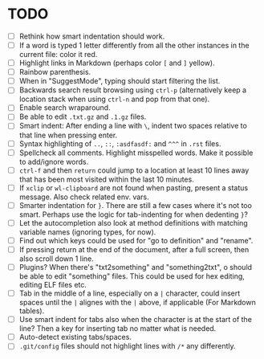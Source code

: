 # TODO

- [ ] Rethink how smart indentation should work.
- [ ] If a word is typed 1 letter differently from all the other instances in the current file: color it red.
- [ ] Highlight links in Markdown (perhaps color `[` and `]` yellow).
- [ ] Rainbow parenthesis.
- [ ] When in "SuggestMode", typing should start filtering the list.
- [ ] Backwards search result browsing using `ctrl-p` (alternatively keep a location stack when using `ctrl-n` and pop from that one).
- [ ] Enable search wraparound.
- [ ] Be able to edit `.txt.gz` and `.1.gz` files.
- [ ] Smart indent: After ending a line with `\`, indent two spaces relative to that line when pressing enter.
- [ ] Syntax highlighting of `..`, `::`, `:asdfasdf:` and `^^^` in `.rst` files.
- [ ] Spellcheck all comments. Highlight misspelled words. Make it possible to add/ignore words.
- [ ] `ctrl-f` and then `return` could jump to a location at least 10 lines away that has been most visited within the last 10 minutes.
- [ ] If `xclip` or `wl-clipboard` are not found when pasting, present a status message. Also check related env. vars.
- [ ] Smarter indentation for `}`. There are still a few cases where it's not too smart. Perhaps use the logic for tab-indenting for when dedenting `}`?
- [ ] Let the autocompletion also look at method definitions with matching variable names (ignoring types, for now).
- [ ] Find out which keys could be used for "go to definition" and "rename".
- [ ] If pressing return at the end of the document, after a full screen, then also scroll down 1 line.
- [ ] Plugins? When there's "txt2something" and "something2txt", o should be able to edit "something" files. This could be used for hex editing, editing ELF files etc.
- [ ] Tab in the middle of a line, especially on a `|` character, could insert spaces until the `|` alignes with the `|` above, if applicable (For Markdown tables).
- [ ] Use smart indent for tabs also when the character is at the start of the line? Then a key for inserting tab no matter what is needed.
- [ ] Auto-detect existing tabs/spaces.
- [ ] `.git/config` files should not highlight lines with `/*` any differently.
